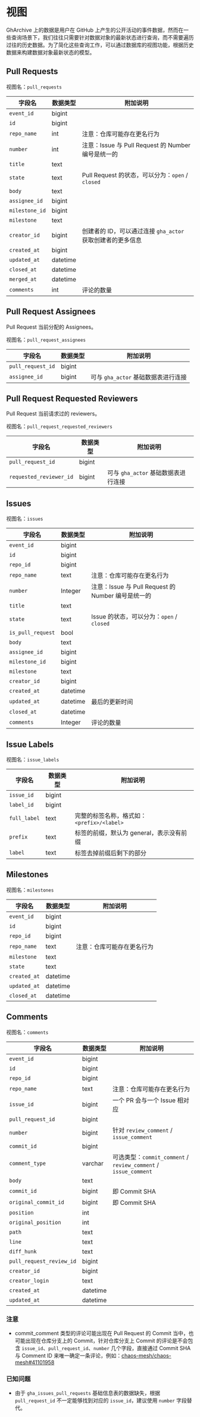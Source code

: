 # 视图

GhArchive 上的数据是用户在 GitHub
上产生的公开活动的事件数据，然而在一些查询场景下，我们往往只需要针对数据对象的最新状态进行查询，而不需要遍历过往的历史数据。为了简化这些查询工作，可以通过数据库的视图功能，根据历史数据来构建数据对象最新状态的模型。

## Pull Requests

视图名：`pull_requests`

| 字段名       | 数据类型 | 附加说明                                                   |
| ------------ | -------- | ---------------------------------------------------------- |
| `event_id`     | bigint   |                                                            |
| `id`           | bigint   |                                                            |
| `repo_name`    | int      | 注意：仓库可能存在更名行为                                 |
| `number`       | int      | 注意：Issue 与 Pull Request 的 Number 编号是统一的         |
| `title`        | text     |                                                            |
| `state`        | text     | Pull Request 的状态，可以分为：`open` / `closed`           |
| `body`         | text     |                                                            |
| `assignee_id`  | bigint   |                                                            |
| `milestone_id` | bigint   |                                                            |
| `milestone`    | text     |                                                            |
| `creator_id`   | bigint   | 创建者的 ID，可以通过连接 `gha_actor` 获取创建者的更多信息 |
| `created_at`   | bigint   |                                                            |
| `updated_at`   | datetime |                                                            |
| `closed_at`    | datetime |                                                            |
| `merged_at`    | datetime |                                                            |
| `comments`     | int      | 评论的数量                                                 |


## Pull Request Assignees

Pull Request 当前分配的 Assignees。

视图名：`pull_request_assignees`

| 字段名            | 数据类型   | 附加说明                          |
| ---------------- | --------- | -------------------------------- |
| `pull_request_id` | bigint   |                                   |
| `assignee_id`     | bigint   | 可与 `gha_actor` 基础数据表进行连接   |

## Pull Request Requested Reviewers

Pull Request 当前请求过的 reviewers。

视图名：`pull_request_requested_reviewers`

| 字段名                          | 数据类型   | 附加说明                          |
| ------------------------------ | --------- | -------------------------------- |
| `pull_request_id`              | bigint   |                                   |
| `requested_reviewer_id`        | bigint   | 可与 `gha_actor` 基础数据表进行连接   |

## Issues

视图名：`issues`

| 字段名          | 数据类型 | 附加说明                                           |
| --------------- | -------- | -------------------------------------------------- |
| `event_id`        | bigint   |                                                    |
| `id`              | bigint   |                                                    |
| `repo_id`         | bigint   |                                                    |
| `repo_name`       | text     | 注意：仓库可能存在更名行为                         |
| `number`          | Integer  | 注意：Issue 与 Pull Request 的 Number 编号是统一的 |
| `title`           | text     |                                                    |
| `state`           | text     | Issue 的状态，可以分为：`open` / `closed`          |
| `is_pull_request` | bool     |                                                    |
| `body`            | text     |                                                    |
| `assignee_id`     | bigint   |                                                    |
| `milestone_id`    | bigint   |                                                    |
| `milestone`       | text     |                                                    |
| `creator_id`      | bigint   |                                                    |
| `created_at`      | datetime |                                                    |
| `updated_at`      | datetime | 最后的更新时间                                     |
| `closed_at`       | datetime |                                                    |
| `comments`        | Integer  | 评论的数量                                         |

## Issue Labels

视图名：`issue_labels`

| 字段名     | 数据类型 | 附加说明                                   |
| ---------- | -------- | ------------------------------------------ |
| `issue_id`   | bigint   |                                            |
| `label_id`   | bigint   |                                            |
| `full_label` | text     | 完整的标签名称，格式如：`<prefix>/<label>` |
| `prefix`     | text     | 标签的前缀，默认为 general，表示没有前缀   |
| `label`      | text     | 标签去掉前缀后剩下的部分                   |

## Milestones

视图名：`milestones`

| 字段名       | 数据类型   | 附加说明                       |
| ------------ | -------- | ----------------------------- |
| `event_id`   | bigint   |                            |
| `id`         | bigint   |                            |
| `repo_id`    | bigint   |                            |
| `repo_name`  | text     | 注意：仓库可能存在更名行为     |
| `milestone`  | text     |                            |
| `state`      | text     |                            |
| `created_at` | datetime |                            |
| `updated_at` | datetime |                            |
| `closed_at`  | datetime |                            |

## Comments

视图名：`comments`

| 字段名                 | 数据类型 | 附加说明                                                              |
|------------------------|----------|-------------------------------------------------------------------|
| `event_id`               | bigint   |                                                                 |
| `id`                     | bigint   |                                                                 |
| `repo_id`                | bigint   |                                                                 |
| `repo_name`              | text     | 注意：仓库可能存在更名行为                              |
| `issue_id`               | bigint   | 一个 PR 会与一个 Issue 相对应 |
| `pull_request_id`        | bigint   |                                                                 |
| `number`                 | bigint   | 针对 `review_comment` / `issue_comment`                         |
| `commit_id`              | bigint   |                                                                 |
| `comment_type`           | varchar  | 可选类型：`commit_comment` / `review_comment` / `issue_comment`  |
| `body`                   | text     |                                                                 |
| `commit_id`              | bigint   | 即 Commit SHA                                                   |
| `original_commit_id`     | bigint   | 即 Commit SHA                                                    |
| `position`               | int      |                                                                 |
| `original_position`      | int      |                                                                 |
| `path`                   | text     |                                                                 |
| `line`                   | text     |                                                                 |
| `diff_hunk`              | text     |                                                                 |
| `pull_request_review_id` | bigint   |                                                                 |
| `creator_id`             | bigint   |                                                                 |
| `creator_login`          | text     |                                                                 |
| `created_at`             | datetime |                                                                 |
| `updated_at`             | datetime |                                                                 |

### 注意

- commit_comment 类型的评论可能出现在 Pull Request 的 Commit 当中，也可能出现在仓库分支上的 Commit，针对仓库分支上 Commit 的评论是不会包含 
  `issue_id`、`pull_request_id`、`number` 几个字段，直接通过 Commit SHA 与 Comment ID 来唯一确定一条评论，例如：[chaos-mesh/chaos-mesh#41101958](https://github.com/chaos-mesh/chaos-mesh/commit/8eab4c153854955bdbc9a28736704c231ed11198#r41101958)

### 已知问题

- 由于 `gha_issues_pull_requests` 基础信息表的数据缺失，根据 `pull_request_id` 不一定能够找到对应的 `issue_id`，建议使用 `number` 字段替代。

